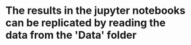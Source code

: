 # The results in the jupyter notebooks  can be replicated by reading the data from the 'Data' folder

